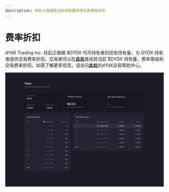 ```yaml
---
description: 持有人根据其当前持有量获得交易费率折扣
---
```


# 费率折扣

dYdX Trading Inc. 目前正根据 $DYDX 代币持有者的现有持有量，为 DYDX 持有者提供交易费率折扣。交易者可以在[**此处**](https://trade.dydx.exchange/portfolio/fees)查阅其当前 $DYDX 持有量、费率等级和交易费率折扣。如需了解更多信息，请访问[**此处**](https://help.dydx.exchange/en/articles/4798040-perpetual-trade-fees)的dYdX交易帮助中心。

![持有DYDX代币，您可能只需支付较低的费用](../.gitbook/assets/1-fee-discounts-view.png)
